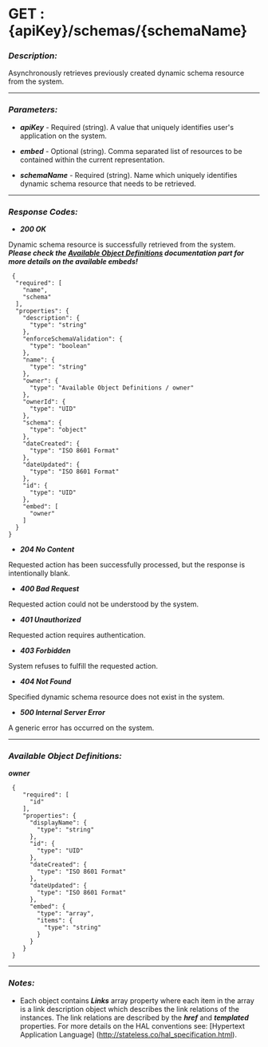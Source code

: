 
# GET : {apiKey}/schemas/{schemaName} 

### *Description:* 
Asynchronously retrieves previously created dynamic schema resource from the system. 



* * *
### *Parameters:*


- ***apiKey*** - Required (string). A value that uniquely identifies user&#39;s application on the system. 


- ***embed*** - Optional (string). Comma separated list of resources to be contained within the current representation. 


- ***schemaName*** - Required (string). Name which uniquely identifies dynamic schema resource that needs to be retrieved. 


* * *
### *Response Codes:*


- ***200  OK*** 

 Dynamic schema resource is successfully retrieved from the system. 
 ***Please check the [Available Object Definitions](#available-object-definitions) documentation part for more details on the available embeds!*** 

```
 {
  "required": [
    "name",
    "schema"
  ],
  "properties": {
    "description": {
      "type": "string"
    },
    "enforceSchemaValidation": {
      "type": "boolean"
    },
    "name": {
      "type": "string"
    },
    "owner": {
      "type": "Available Object Definitions / owner"
    },
    "ownerId": {
      "type": "UID"
    },
    "schema": {
      "type": "object"
    },
    "dateCreated": {
      "type": "ISO 8601 Format"
    },
    "dateUpdated": {
      "type": "ISO 8601 Format"
    },
    "id": {
      "type": "UID"
    },
    "embed": [
      "owner"
    ]
  }
} 

```

- ***204  No Content*** 

 Requested action has been successfully processed, but the response is intentionally blank. 


- ***400  Bad Request*** 

 Requested action could not be understood by the system. 


- ***401  Unauthorized*** 

 Requested action requires authentication. 


- ***403  Forbidden*** 

 System refuses to fulfill the requested action. 


- ***404  Not Found*** 

 Specified dynamic schema resource does not exist in the system. 


- ***500  Internal Server Error*** 

 A generic error has occurred on the system. 



* * *
### *Available Object Definitions:*

***owner***

```
 {
    "required": [
      "id"
    ],
    "properties": {
      "displayName": {
        "type": "string"
      },
      "id": {
        "type": "UID"
      },
      "dateCreated": {
        "type": "ISO 8601 Format"
      },
      "dateUpdated": {
        "type": "ISO 8601 Format"
      },
      "embed": {
        "type": "array",
        "items": {
          "type": "string"
        }
      }
    }
 }
```
* * *
### *Notes:* 
- Each object contains ***Links*** array property where each item in the array is a link description object which describes the link relations of the instances. The link relations are described by the ***href*** and ***templated*** properties. For more details on the HAL conventions see: [Hypertext Application Language] (http://stateless.co/hal_specification.html).

